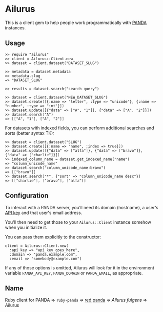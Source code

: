 # Ailurus #

This is a client gem to help people work programmatically with
[PANDA](http://pandaproject.net/) instances.

## Usage ##

    >> require "ailurus"
    >> client = Ailurus::Client.new
    >> dataset = client.dataset("DATASET_SLUG")

    >> metadata = dataset.metadata
    >> metadata.slug
    => "DATASET_SLUG"

    >> results = dataset.search("search query")

    >> dataset = client.dataset("NEW_DATASET_SLUG")
    >> dataset.create([{:name => "letter", :type => "unicode"}, {:name => "number", :type => "int"}])
    >> dataset.update([{"data" => ["A", "1"]}, {"data" => ["A", "2"]}])
    >> dataset.search("A")
    => [["A", "1"], ["A", "2"]]

For datasets with indexed fields, you can perform additional searches and sorts
(better syntax TK):

    >> dataset = client.dataset("SLUG")
    >> dataset.create([{:name => "name", :index => true}])
    >> dataset.update([{"data" => ["alfa"]}, {"data" => ["bravo"]}, {"data" => ["charlie"]}])
    >> indexed_column_name = dataset.get_indexed_name("name")
    => "column_unicode_name"
    >> dataset.search("column_unicode_name:bravo")
    => [["bravo"]]
    >> dataset.search("*", {"sort" => "column_unicode_name desc"})
    => [["charlie"], ["bravo"], ["alfa"]]

## Configuration ##

To interact with a PANDA server, you'll need its domain (hostname), a user's
[API key](http://panda.readthedocs.org/en/1.1.1/api_keys.html) and that user's
email address.

You'll then need to get those to your `Ailurus::Client` instance somehow when
you initialize it.

You can pass them explicitly to the constructor:

    client = Ailurus::Client.new(
      :api_key => "api_key_goes_here",
      :domain => "panda.example.com",
      :email => "somebody@example.com")

If any of those options is omitted, Ailurus will look for it in the environment
variable `PANDA_API_KEY`, `PANDA_DOMAIN` or `PANDA_EMAIL`, as appropriate.

## Name ##

Ruby client for PANDA => `ruby-panda` =>
[red panda](http://en.wikipedia.org/wiki/Red_panda) => _Ailurus fulgens_ =>
Ailurus
